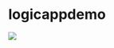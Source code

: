 # logicappdemo
<a href="https://portal.azure.com/#create/Microsoft.Template/uri/https%3A%2F%2Fraw.githubusercontent.com%2Fwely%2Flogicappdemo%2Fmaster%2Fazuredeploy.json" target="_blank">
    <img src="http://azuredeploy.net/deploybutton.png"/>
</a>
